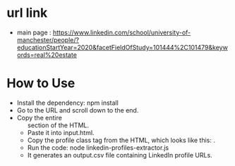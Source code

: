 # url link
- main page : https://www.linkedin.com/school/university-of-manchester/people/?educationStartYear=2020&facetFieldOfStudy=101444%2C101479&keywords=real%20estate

# How to Use
- Install the dependency: npm install
- Go to the URL and scroll down to the end.
- Copy the entire <ul> section of the HTML.
- Paste it into input.html.
- Copy the profile class tag from the HTML, which looks like this: <kvxOIgzTihjbTHaLGrgQguzNnXGpbPhmw>.
- Run the code: node linkedin-profiles-extractor.js
- It generates an output.csv file containing LinkedIn profile URLs.






